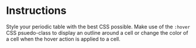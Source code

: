 
# Instructions

Style your periodic table with the best CSS possible. Make use of the `:hover` CSS psuedo-class to display an outline around a cell or change the color of a cell when the hover action is applied to a cell.
